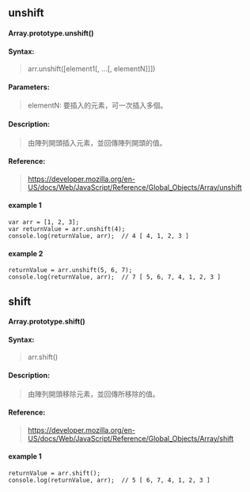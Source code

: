 ## unshift
#### Array.prototype.unshift()
#### Syntax:
> arr.unshift([element1[, ...[, elementN]]])

#### Parameters:
> elementN: 要插入的元素，可一次插入多個。

#### Description:
> 由陣列開頭插入元素，並回傳陣列開頭的值。

#### Reference:
> https://developer.mozilla.org/en-US/docs/Web/JavaScript/Reference/Global_Objects/Array/unshift

#### example 1
```
var arr = [1, 2, 3];
var returnValue = arr.unshift(4);
console.log(returnValue, arr);  // 4 [ 4, 1, 2, 3 ]
```
#### example 2
```
returnValue = arr.unshift(5, 6, 7);
console.log(returnValue, arr);  // 7 [ 5, 6, 7, 4, 1, 2, 3 ]
```

## shift
#### Array.prototype.shift()
#### Syntax:
> arr.shift()

#### Description:
> 由陣列開頭移除元素，並回傳所移除的值。

#### Reference:
> https://developer.mozilla.org/en-US/docs/Web/JavaScript/Reference/Global_Objects/Array/shift

#### example 1
```
returnValue = arr.shift();
console.log(returnValue, arr);  // 5 [ 6, 7, 4, 1, 2, 3 ]
```